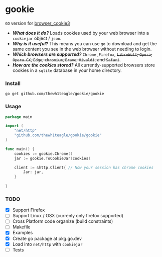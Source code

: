 # gookie

`GO` version for [browser_cookie3](https://github.com/borisbabic/browser_cookie3)

* ***What does it do?*** Loads cookies used by your web browser into a `cookiejar` object / `json`.
* ***Why is it useful?*** This means you can use `go` to download and get the same content you see in the web browser without needing to login.
* ***Which browsers are supported?*** `Chrome` ,`Firefox`, ~~`LibreWolf`, `Opera`, `Opera GX`, `Edge`, `chromium`, `Brave`, `Vivaldi`, and `Safari`~~.
* ***How are the cookies stored?*** All currently-supported browsers store cookies in a `sqlite` database in your home directory.

### Install
```shell
go get github.com/thewh1teagle/gookie/gookie
```
### Usage
```go
package main

import (
	"net/http"
	"github.com/thewh1teagle/gookie/gookie"
)

func main() {
    cookies := gookie.Chrome()
    jar := gookie.ToCookieJar(cookies)

    client := &http.Client{ // Now your session has chrome cookies
        Jar: jar,
    }
    
}
```

### TODO

- [x] Support Firefox
- [ ] Support Linux / OSX (currenly only firefox supported)
- [ ] Cross Platform code organize (build constraints)
- [ ] Makefile
- [x] Examples
- [x] Create go package at pkg.go.dev
- [x] Load into `net/http` with `cookiejar`
- [ ] Tests